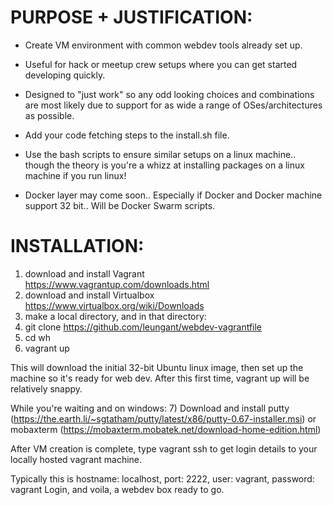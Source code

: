 PURPOSE + JUSTIFICATION:
========================
+ Create VM environment with common webdev tools already set up. 
+ Useful for hack or meetup crew setups where you can get started developing quickly.
+ Designed to "just work" so any odd looking choices and combinations are most likely due to support for as wide a range of  OSes/architectures as possible.

+ Add your code fetching steps to the install.sh file.

+ Use the bash scripts to ensure similar setups on a linux machine.. though the theory is you're a whizz at installing packages on a linux machine if you run linux!

+ Docker layer may come soon.. Especially if Docker and Docker machine support 32 bit.. Will be Docker Swarm scripts.

INSTALLATION:
=============
1) download and install Vagrant https://www.vagrantup.com/downloads.html
2) download and install Virtualbox https://www.virtualbox.org/wiki/Downloads
3) make a local directory, and in that directory:
4) git clone https://github.com/leungant/webdev-vagrantfile
5) cd wh
6) vagrant up

This will download the initial 32-bit Ubuntu linux image, then set up the machine so it's ready for web dev. After this first time, vagrant up will be relatively snappy.

While you're waiting and on windows:
7) Download and install putty (https://the.earth.li/~sgtatham/putty/latest/x86/putty-0.67-installer.msi) or mobaxterm (https://mobaxterm.mobatek.net/download-home-edition.html)

After VM creation is complete, type 
vagrant ssh 
to get login details to your locally hosted vagrant machine.

Typically this is hostname: localhost, port: 2222, user: vagrant, password: vagrant
Login, and voila, a webdev box ready to go.

